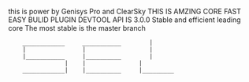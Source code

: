 this is power by Genisys Pro and ClearSky 
THIS IS AMZING CORE 
FAST EASY BULID PLUGIN DEVTOOL API IS 3.0.0
Stable and efficient leading core
The most stable is the master branch








        ____________     ___________        |
	    |                |                  |
		|___________     |__________        |
		            |    |               |
		____________|    |__________     |_________
